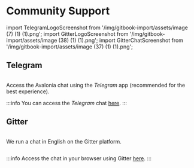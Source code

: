 # Community Support

import TelegramLogoScreenshot from '/img/gitbook-import/assets/image (7) (1) (1).png';
import GitterLogoScreenshot from '/img/gitbook-import/assets/image (38) (1) (1).png';
import GitterChatScreenshot from '/img/gitbook-import/assets/image (37) (1) (1).png';

## Telegram

<img src={TelegramLogoScreenshot} alt="" />

Access the Avalonia chat using the _Telegram_ app (recommended for the best experience).

:::info
You can access the _Telegram_ chat [here](https://t.me/Avalonia).
:::

## Gitter

<img src={GitterLogoScreenshot} alt="" data-size="original"/>

We run a chat in English on the Gitter platform.

<img src={GitterChatScreenshot} alt="" />

:::info
Access the chat in your browser using Gitter [here](https://gitter.im/AvaloniaUI/Avalonia).
:::


